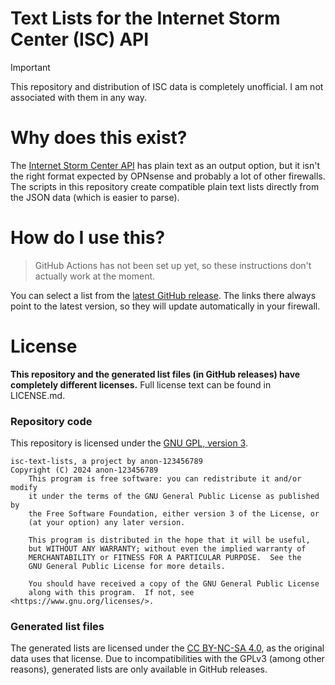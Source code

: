 # Text Lists for the Internet Storm Center (ISC) API
> [!IMPORTANT]
> This repository and distribution of ISC data is completely unofficial. I am not associated with them in any way.

# Why does this exist?
The [Internet Storm Center API](https://isc.sans.edu/api/) has plain text as an output option, but it isn't the right format expected by OPNsense and probably a lot of other firewalls. The scripts in this repository create compatible plain text lists directly from the JSON data (which is easier to parse).

# How do I use this?
> GitHub Actions has not been set up yet, so these instructions don't actually work at the moment.

You can select a list from the [latest GitHub release](https://github.com/anon-123456789/isc-text-lists/releases). The links there always point to the latest version, so they will update automatically in your firewall.
# License
__This repository and the generated list files (in GitHub releases) have completely different licenses.__
Full license text can be found in LICENSE.md.

### Repository code
This repository is licensed under the [GNU GPL, version 3](https://www.gnu.org/licenses/gpl-3.0-standalone.html).
```
isc-text-lists, a project by anon-123456789
Copyright (C) 2024 anon-123456789
    This program is free software: you can redistribute it and/or modify
    it under the terms of the GNU General Public License as published by
    the Free Software Foundation, either version 3 of the License, or
    (at your option) any later version.

    This program is distributed in the hope that it will be useful,
    but WITHOUT ANY WARRANTY; without even the implied warranty of
    MERCHANTABILITY or FITNESS FOR A PARTICULAR PURPOSE.  See the
    GNU General Public License for more details.

    You should have received a copy of the GNU General Public License
    along with this program.  If not, see <https://www.gnu.org/licenses/>.
```

### Generated list files
The generated lists are licensed under the [CC BY-NC-SA 4.0](https://creativecommons.org/licenses/by-nc-sa/4.0/), as the original data uses that license. Due to incompatibilities with the GPLv3 (among other reasons), generated lists are only available in GitHub releases.